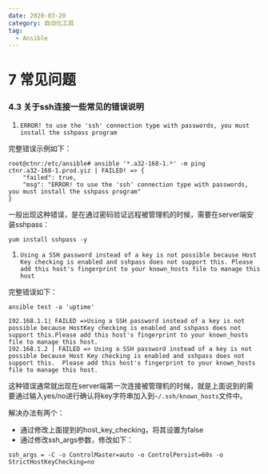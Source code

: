 ```yaml
---
date: 2020-03-20
category: 自动化工具
tag:
  - Ansible
---
```


# 7 常见问题

### 4.3 关于ssh连接一些常见的错误说明

1. `ERROR! to use the 'ssh' connection type with passwords, you must install the sshpass program`

完整错误示例如下：

```
root@ctnr:/etc/ansible# ansible '*.a32-168-1.*' -m ping
ctnr.a32-168-1.prod.yiz | FAILED! => {
    "failed": true, 
    "msg": "ERROR! to use the 'ssh' connection type with passwords, you must install the sshpass program"
}
```

一般出现这种错误，是在通过密码验证远程被管理机的时候，需要在server端安装sshpass：

```
yum install sshpass -y 
```

1. `Using a SSH password instead of a key is not possible because Host Key checking is enabled and sshpass does not support this. Please add this host's fingerprint to your known_hosts file to manage this host`

完整错误如下：

```
ansible test -a 'uptime'

192.168.1.1| FAILED =>Using a SSH password instead of a key is not possible because HostKey checking is enabled and sshpass does not support this.Please add this host's fingerprint to your known_hosts file to manage this host.
192.168.1.2 | FAILED => Using a SSH password instead of a key is not possible because Host Key checking is enabled and sshpass does not support this.  Please add this host's fingerprint to your known_hosts file to manage this host.
```

这种错误通常就出现在server端第一次连接被管理机的时候，就是上面说到的需要通过输入yes/no进行确认将key字符串加入到`~/.ssh/known_hosts`文件中。

解决办法有两个：

- 通过修改上面提到的host_key_checking，将其设置为false
- 通过修改ssh_args参数，修改如下：

```
ssh_args = -C -o ControlMaster=auto -o ControlPersist=60s -o StrictHostKeyChecking=no 
```

